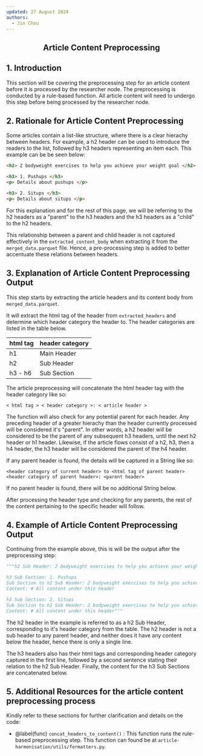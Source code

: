 ```yaml
---
updated: 27 August 2024
authors:
  - Jin Chou
---
```


<center><h2><p>Article Content Preprocessing</p></h2></center>

## 1. Introduction

This section will be covering the preprocessing step for an article content before it is processed by the researcher node. The preprocessing is conducted by a rule-based function. All article content will need to undergo this step before being processed by the researcher node.

## 2. Rationale for Article Content Preprocessing

Some articles contain a list-like structure, where there is a clear hierachy between headers. For example, a h2 header can be used to introduce the readers to the list, followed by h3 headers representing an item each. This example can be be seen below:

```html
<h2> 2 bodyweight exercises to help you achieve your weight goal </h2>

<h3> 1. Pushups </h3>
<p> Details about pushups </p>

<h3> 2. Situps </h3>
<p> Details about situps </p>
```

For this explanation and for the rest of this page, we will be referring to the h2 headers as a "parent" to the h3 headers and the h3 headers as a "child" to the h2 headers.

This relationship between a parent and child header is not captured effectively in the `extracted_content_body` when extracting it from the  `merged_data.parquet` file. Hence, a pre-processing step is added to better accentuate these relations between headers.

## 3. Explanation of Article Content Preprocessing Output

This step starts by extracting the article headers and its content body from `merged_data.parquet`.

It will extract the html tag of the header from `extracted_headers` and determine which header category the header to. The header categories are listed in the table below.
<center>

| html tag | header category |
| ----------- | ----------- |
| h1 | Main Header |
| h2 | Sub Header|
| h3 - h6 | Sub Section|

</center>

The article preprocessing will concatenate the html header tag with the header category like so:

`< html tag > < header category >: < article header >`

The function will also check for any potential parent for each header. Any preceding header of a greater hierachy than the header currently processed will be considered it's "parent". In other words, a h2 header will be considered to be the parent of any subsequent h3 headers, until the next h2 header or h1 header. Likewise, if the article flows consist of a h2, h3, then a h4 header, the h3 header will be considered the parent of the h4 header.

If any parent header is found, the details will be captured in a String like so:

`<header category of current header> to <html tag of parent header> <header category of parent header>: <parent header>`

If no parent header is found, there will be no additional String below.

After processing the header type and checking for any parents, the rest of the content pertaining to the specific header will follow.

## 4. Example of Article Content Preprocessing Output

Continuing from the example above, this is will be the output after the preprocessing step:

```python
"""h2 Sub Header: 2 bodyweight exercises to help you achieve your weight goal

h3 Sub Section: 1. Pushups
Sub Section to h2 Sub Header: 2 bodyweight exercises to help you achieve your weight goal
Content: # All content under this header

h3 Sub Section: 2. Situps
Sub Section to h2 Sub Header: 2 bodyweight exercises to help you achieve your weight goal
Content: # All content under this header"""
```

The h2 header in the example is referred to as a h2 Sub Header, corresponding to it's header category from the table. The h2 header is not a sub header to any parent header, and neither does it have any content below the header, hence there is only a single line.

The h3 headers also has their html tags and corresponding header category captured in the first line, followed by a second sentence stating their relation to the h2 Sub Header. Finally, the content for the h3 Sub Sections are concatenated below.

## 5. Additional Resources for the article content preprocessing process

Kindly refer to these sections for further clarification and details on the code:

- @label(func) `concat_headers_to_content()` : This function runs the rule-based preprocessing step. This function can found be at `article-harmonisation/utils/formatters.py`.
